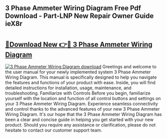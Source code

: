 ## 3 Phase Ammeter Wiring Diagram Free Pdf Download - Part-LNP New Repair Owner Guide ieX8r

# <h2><a href="http://dfl9lq.blite.top/?on=3+Phase+Ammeter+Wiring+Diagram">🔗Download New 👉🔴 3 Phase Ammeter Wiring Diagram</a></h2>

[![3 Phase Ammeter Wiring Diagram download](https://i.imgur.com/lujVjoI.png)](http://dfl9lq.blite.top/?on=3+Phase+Ammeter+Wiring+Diagram)
Greetings and welcome to the user manual for your newly implemented system 3 Phase Ammeter Wiring Diagram. This manual is specifically designed to help you navigate the features and functions of your product with ease. Inside, you will find detailed instructions for installation, usage, maintenance, and troubleshooting. Familiarize with Controls Before you begin, familiarize yourself with the location and function of all control buttons and settings on your 3 Phase Ammeter Wiring Diagram. Experience seamless connectivity and control thanks to the advanced features of your new 3 Phase Ammeter Wiring Diagram. It's our hope that the 3 Phase Ammeter Wiring Diagram has been a clear and concise guide in helping you get started with your new product. Should you require any assistance or clarification, please do not hesitate to contact our customer support team.
